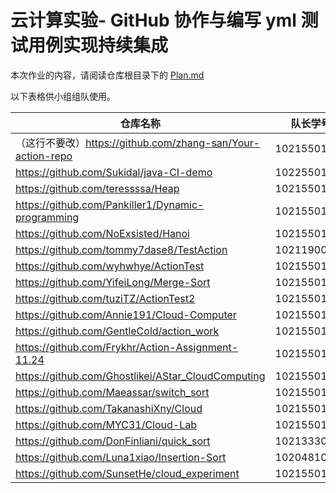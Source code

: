 # 云计算实验- GitHub 协作与编写 yml 测试用例实现持续集成

本次作业的内容，请阅读仓库根目录下的 [Plan.md](Plan.md)

以下表格供小组组队使用。

| 仓库名称                                                    | 队长学号    | 队员学号 | 队员学号 | 队员学号 |
| ----------------------------------------------------------- | ----------- | -------- | -------- | -------- |
| （这行不要改）https://github.com/zhang-san/Your-action-repo | 102155014xx |             |             |  |
| https://github.com/Sukidal/java-CI-demo                     | 10225501461 | 10225501456 | 10225501460 |  |
| https://github.com/teressssa/Heap                           | 10215501429 |             |          |  |
| https://github.com/Pankiller1/Dynamic-programming | 10215501420 | 10215501423 | 10215501406 |  |
| https://github.com/NoExsisted/Hanoi | 10215501450 | 10215501433 | 10204602470 |  |
| https://github.com/tommy7dase8/TestAction | 10211900416 | 10215501451 | 10205501432 |  |
| https://github.com/wyhwhye/ActionTest | 10215501436 | 10215501448 |10215501449 | 10205102437 |
| https://github.com/YifeiLong/Merge-Sort | 10215501415 | 10215501418 | 10215501419 | 10215501422 |
| https://github.com/tuziTZ/ActionTest2 | 10215501412 | 10215501409 | 10215501407 | 10215501404 |
| https://github.com/Annie191/Cloud-Computer | 10215501435 | 10215501437 | 10215501439 | 10215501441 |
| https://github.com/GentleCold/action_work | 10215501413 | 10215501414 | 10215501416 | 10215501417 |
| https://github.com/Frykhr/Action-Assignment-11.24 | 10215501424 | 10215501405 |  |  |
| https://github.com/Ghostlikei/AStar_CloudComputing | 10215501403 | 10215501402 | 10215501411 |          |
| https://github.com/Maeassar/switch_sort | 10215501445 | 10215501443 | 10194304417 |  |
| https://github.com/TakanashiXny/Cloud | 10215501438 | 10215501427 | 10215501434 | 10215501440 |
| https://github.com/MYC31/Cloud-Lab | 10215501408 | 10204804434 | 10205304463 |  |
| https://github.com/DonFinliani/quick_sort | 10213330403 | 10213330409 |  |
| https://github.com/Luna1xiao/Insertion-Sort | 10204810426 | 10215501401 | 10215501432 |  |
| https://github.com/SunsetHe/cloud_experiment | 10215501442 | 10215501446 | 10215501447 |      |

